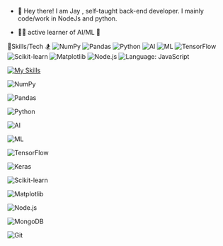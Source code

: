 - 👋 Hey there! I am Jay , self-taught back-end developer. I mainly
code/work in NodeJs and python. 


- 👩‍💻 active learner of AI/ML 📐


🤹Skills/Tech 🏂
![NumPy](https://img.shields.io/badge/NumPy-013243?style=for-the-badge&logo=numpy&logoColor=white)
![Pandas](https://img.shields.io/badge/Pandas-150458?style=for-the-badge&logo=pandas&logoColor=white)
![Python](https://img.shields.io/badge/Python-3776AB?style=for-the-badge&logo=python&logoColor=white)
![AI](https://img.shields.io/badge/AI-lightgrey?style=for-the-badge&logo=artificial-intelligence&logoColor=black)
![ML](https://img.shields.io/badge/ML-lightgrey?style=for-the-badge&logo=machine-learning&logoColor=black)
![TensorFlow](https://img.shields.io/badge/TensorFlow-FF6F00?style=for-the-badge&logo=tensorflow&logoColor=white)
![Scikit-learn](https://img.shields.io/badge/Scikit--learn-F7D01C?style=for-the-badge&logo=scikit-learn&logoColor=black)
![Matplotlib](https://img.shields.io/badge/Matplotlib-E3505B?style=for-the-badge&logo=matplotlib&logoColor=white)
![Node.js](https://img.shields.io/badge/Node.js-339933?style=for-the-badge&logo=nodedotjs&logoColor=white)
![Language: JavaScript](https://img.shields.io/badge/JavaScript-F7DF1E?style=for-the-badge&logo=javascript&logoColor=black)





[![My Skills](https://skillicons.dev/icons?i=js,html,css,react,nodejs,mongodb)](https://skillicons.dev)






![NumPy](https://img.shields.io/badge/NumPy-013243?style=for-the-badge&logo=numpy&logoColor=white)

![Pandas](https://img.shields.io/badge/Pandas-150458?style=for-the-badge&logo=pandas&logoColor=white)

![Python](https://img.shields.io/badge/Python-3776AB?style=for-the-badge&logo=python&logoColor=white)

![AI](https://img.shields.io/badge/AI-lightgrey?style=for-the-badge&logo=artificial-intelligence&logoColor=black)

![ML](https://img.shields.io/badge/ML-lightgrey?style=for-the-badge&logo=machine-learning&logoColor=black)

![TensorFlow](https://img.shields.io/badge/TensorFlow-FF6F00?style=for-the-badge&logo=tensorflow&logoColor=white)

![Keras](https://img.shields.io/badge/Keras-%23D00000.svg?style=for-the-badge&logo=keras&logoColor=white)

![Scikit-learn](https://img.shields.io/badge/Scikit--learn-F7D01C?style=for-the-badge&logo=scikit-learn&logoColor=black)

![Matplotlib](https://img.shields.io/badge/Matplotlib-E3505B?style=for-the-badge&logo=matplotlib&logoColor=white)

![Node.js](https://img.shields.io/badge/Node.js-339933?style=for-the-badge&logo=nodedotjs&logoColor=white)

![MongoDB](https://img.shields.io/badge/MongoDB-%234EA94B.svg?style=for-the-badge&logo=mongodb&logoColor=white)

![Git](https://img.shields.io/badge/Git-F05032?style=for-the-badge&logo=git&logoColor=white)



